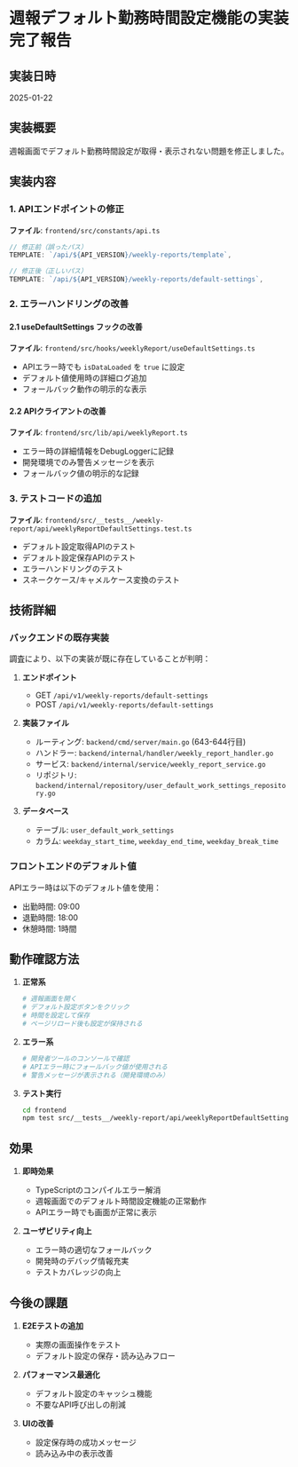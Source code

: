 # 週報デフォルト勤務時間設定機能の実装完了報告

## 実装日時
2025-01-22

## 実装概要
週報画面でデフォルト勤務時間設定が取得・表示されない問題を修正しました。

## 実装内容

### 1. APIエンドポイントの修正
**ファイル**: `frontend/src/constants/api.ts`

```typescript
// 修正前（誤ったパス）
TEMPLATE: `/api/${API_VERSION}/weekly-reports/template`,

// 修正後（正しいパス）
TEMPLATE: `/api/${API_VERSION}/weekly-reports/default-settings`,
```

### 2. エラーハンドリングの改善

#### 2.1 useDefaultSettings フックの改善
**ファイル**: `frontend/src/hooks/weeklyReport/useDefaultSettings.ts`

- APIエラー時でも `isDataLoaded` を `true` に設定
- デフォルト値使用時の詳細ログ追加
- フォールバック動作の明示的な表示

#### 2.2 APIクライアントの改善
**ファイル**: `frontend/src/lib/api/weeklyReport.ts`

- エラー時の詳細情報をDebugLoggerに記録
- 開発環境でのみ警告メッセージを表示
- フォールバック値の明示的な記録

### 3. テストコードの追加
**ファイル**: `frontend/src/__tests__/weekly-report/api/weeklyReportDefaultSettings.test.ts`

- デフォルト設定取得APIのテスト
- デフォルト設定保存APIのテスト
- エラーハンドリングのテスト
- スネークケース/キャメルケース変換のテスト

## 技術詳細

### バックエンドの既存実装
調査により、以下の実装が既に存在していることが判明：

1. **エンドポイント**
   - GET `/api/v1/weekly-reports/default-settings`
   - POST `/api/v1/weekly-reports/default-settings`

2. **実装ファイル**
   - ルーティング: `backend/cmd/server/main.go` (643-644行目)
   - ハンドラー: `backend/internal/handler/weekly_report_handler.go`
   - サービス: `backend/internal/service/weekly_report_service.go`
   - リポジトリ: `backend/internal/repository/user_default_work_settings_repository.go`

3. **データベース**
   - テーブル: `user_default_work_settings`
   - カラム: `weekday_start_time`, `weekday_end_time`, `weekday_break_time`

### フロントエンドのデフォルト値
APIエラー時は以下のデフォルト値を使用：
- 出勤時間: 09:00
- 退勤時間: 18:00
- 休憩時間: 1時間

## 動作確認方法

1. **正常系**
   ```bash
   # 週報画面を開く
   # デフォルト設定ボタンをクリック
   # 時間を設定して保存
   # ページリロード後も設定が保持される
   ```

2. **エラー系**
   ```bash
   # 開発者ツールのコンソールで確認
   # APIエラー時にフォールバック値が使用される
   # 警告メッセージが表示される（開発環境のみ）
   ```

3. **テスト実行**
   ```bash
   cd frontend
   npm test src/__tests__/weekly-report/api/weeklyReportDefaultSettings.test.ts
   ```

## 効果

1. **即時効果**
   - TypeScriptのコンパイルエラー解消
   - 週報画面でのデフォルト時間設定機能の正常動作
   - APIエラー時でも画面が正常に表示

2. **ユーザビリティ向上**
   - エラー時の適切なフォールバック
   - 開発時のデバッグ情報充実
   - テストカバレッジの向上

## 今後の課題

1. **E2Eテストの追加**
   - 実際の画面操作をテスト
   - デフォルト設定の保存・読み込みフロー

2. **パフォーマンス最適化**
   - デフォルト設定のキャッシュ機能
   - 不要なAPI呼び出しの削減

3. **UIの改善**
   - 設定保存時の成功メッセージ
   - 読み込み中の表示改善